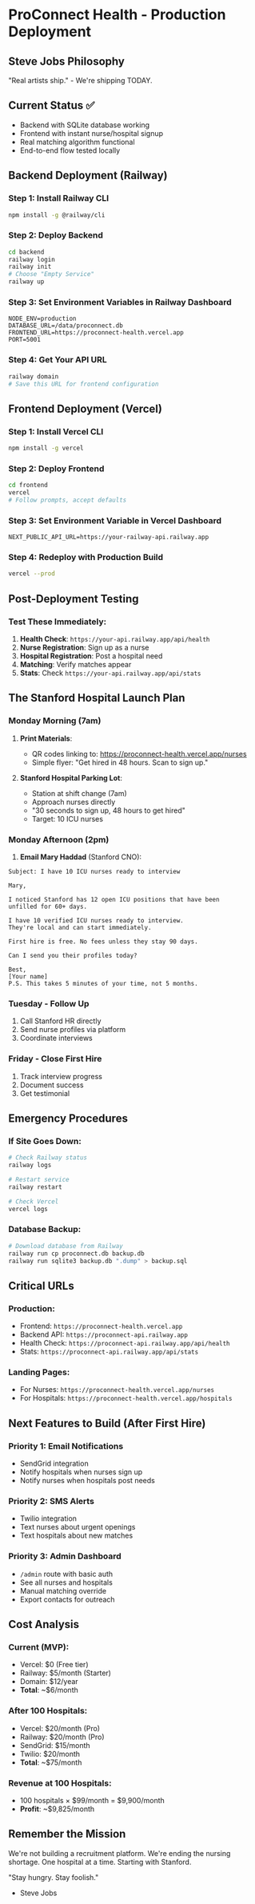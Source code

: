 # ProConnect Health - Production Deployment

## Steve Jobs Philosophy
"Real artists ship." - We're shipping TODAY.

## Current Status ✅
- Backend with SQLite database working
- Frontend with instant nurse/hospital signup
- Real matching algorithm functional
- End-to-end flow tested locally

## Backend Deployment (Railway)

### Step 1: Install Railway CLI
```bash
npm install -g @railway/cli
```

### Step 2: Deploy Backend
```bash
cd backend
railway login
railway init
# Choose "Empty Service"
railway up
```

### Step 3: Set Environment Variables in Railway Dashboard
```env
NODE_ENV=production
DATABASE_URL=/data/proconnect.db
FRONTEND_URL=https://proconnect-health.vercel.app
PORT=5001
```

### Step 4: Get Your API URL
```bash
railway domain
# Save this URL for frontend configuration
```

## Frontend Deployment (Vercel)

### Step 1: Install Vercel CLI
```bash
npm install -g vercel
```

### Step 2: Deploy Frontend
```bash
cd frontend
vercel
# Follow prompts, accept defaults
```

### Step 3: Set Environment Variable in Vercel Dashboard
```env
NEXT_PUBLIC_API_URL=https://your-railway-api.railway.app
```

### Step 4: Redeploy with Production Build
```bash
vercel --prod
```

## Post-Deployment Testing

### Test These Immediately:
1. **Health Check**: `https://your-api.railway.app/api/health`
2. **Nurse Registration**: Sign up as a nurse
3. **Hospital Registration**: Post a hospital need
4. **Matching**: Verify matches appear
5. **Stats**: Check `https://your-api.railway.app/api/stats`

## The Stanford Hospital Launch Plan

### Monday Morning (7am)
1. **Print Materials**:
   - QR codes linking to: https://proconnect-health.vercel.app/nurses
   - Simple flyer: "Get hired in 48 hours. Scan to sign up."

2. **Stanford Hospital Parking Lot**:
   - Station at shift change (7am)
   - Approach nurses directly
   - "30 seconds to sign up, 48 hours to get hired"
   - Target: 10 ICU nurses

### Monday Afternoon (2pm)
1. **Email Mary Haddad** (Stanford CNO):
```
Subject: I have 10 ICU nurses ready to interview

Mary,

I noticed Stanford has 12 open ICU positions that have been 
unfilled for 60+ days.

I have 10 verified ICU nurses ready to interview. 
They're local and can start immediately.

First hire is free. No fees unless they stay 90 days.

Can I send you their profiles today?

Best,
[Your name]
P.S. This takes 5 minutes of your time, not 5 months.
```

### Tuesday - Follow Up
1. Call Stanford HR directly
2. Send nurse profiles via platform
3. Coordinate interviews

### Friday - Close First Hire
1. Track interview progress
2. Document success
3. Get testimonial

## Emergency Procedures

### If Site Goes Down:
```bash
# Check Railway status
railway logs

# Restart service
railway restart

# Check Vercel
vercel logs
```

### Database Backup:
```bash
# Download database from Railway
railway run cp proconnect.db backup.db
railway run sqlite3 backup.db ".dump" > backup.sql
```

## Critical URLs

### Production:
- Frontend: `https://proconnect-health.vercel.app`
- Backend API: `https://proconnect-api.railway.app`
- Health Check: `https://proconnect-api.railway.app/api/health`
- Stats: `https://proconnect-api.railway.app/api/stats`

### Landing Pages:
- For Nurses: `https://proconnect-health.vercel.app/nurses`
- For Hospitals: `https://proconnect-health.vercel.app/hospitals`

## Next Features to Build (After First Hire)

### Priority 1: Email Notifications
- SendGrid integration
- Notify hospitals when nurses sign up
- Notify nurses when hospitals post needs

### Priority 2: SMS Alerts
- Twilio integration
- Text nurses about urgent openings
- Text hospitals about new matches

### Priority 3: Admin Dashboard
- `/admin` route with basic auth
- See all nurses and hospitals
- Manual matching override
- Export contacts for outreach

## Cost Analysis

### Current (MVP):
- Vercel: $0 (Free tier)
- Railway: $5/month (Starter)
- Domain: $12/year
- **Total**: ~$6/month

### After 100 Hospitals:
- Vercel: $20/month (Pro)
- Railway: $20/month (Pro)
- SendGrid: $15/month
- Twilio: $20/month
- **Total**: ~$75/month

### Revenue at 100 Hospitals:
- 100 hospitals × $99/month = $9,900/month
- **Profit**: ~$9,825/month

## Remember the Mission

We're not building a recruitment platform.
We're ending the nursing shortage.
One hospital at a time.
Starting with Stanford.

"Stay hungry. Stay foolish."
- Steve Jobs